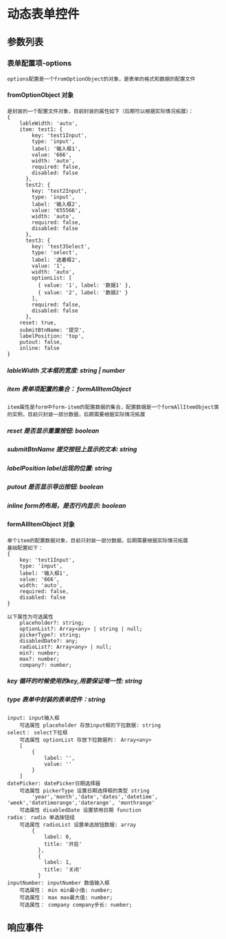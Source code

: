 # 动态表单控件

## 参数列表

### 表单配置项-options
    options配置是一个fromOptionObject的对象，是表单的格式和数据的配置文件

#### fromOptionObject 对象
    是封装的一个配置文件对象，目前封装的属性如下（后期可以根据实际情况拓展）：
    { 
        lableWidth: 'auto',
        item: test1: {
            key: 'test1Input',
            type: 'input',
            label: '输入框1',
            value: '666',
            width: 'auto',
            required: false,
            disabled: false
          },
          test2: {
            key: 'test2Input',
            type: 'input',
            label: '输入框2',
            value: '655566',
            width: 'auto',
            required: false,
            disabled: false
          },
          test3: {
            key: 'test3Select',
            type: 'select',
            label: '选着框2',
            value: '1',
            width: 'auto',
            optionList: [
              { value: '1', label: '数据1' },
              { value: '2', label: '数据2' }
            ],
            required: false,
            disabled: false
          },
        reset: true,
        submitBtnName: '提交', 
        labelPosition: 'top',
        putout: false,
        inline: false
    }
##### lableWidth 文本框的宽度: string | number

##### item 表单项配置的集合： formAllItemObject 
    item属性是form中form-item的配置数据的集合，配置数据是一个formAllItemObject类的实例，目前只封装一部分数据，后期需要根据实际情况拓展

##### reset 是否显示重置按钮: boolean
##### submitBtnName 提交按钮上显示的文本: string
##### labelPosition label出现的位置: string
##### putout 是否显示导出按钮: boolean 
##### inline form的布局，是否行内显示: boolean 

#### formAllItemObject 对象
    单个item的配置数据对象，目前只封装一部分数据，后期需要根据实际情况拓展
    基础配置如下：
    {
        key: 'test1Input',
        type: 'input',
        label: '输入框1',
        value: '666',
        width: 'auto',
        required: false,
        disabled: false
    }

    以下属性为可选属性
        placeholder?: string;
        optionList?: Array<any> | string | null;
        pickerType?: string;
        disabledDate?: any;
        radioList?: Array<any> | null;
        min?: number;
        max?: number;
        company?: number;

#####  key 循环的时候使用的key,用要保证唯一性: string
#####  type 表单中封装的表单控件：string
    input: input输入框
        可选属性 placeholder 存放input框的下拉数据: string
    select： select下拉框
        可选属性 optionList 存放下拉数据列： Array<any>
        [
            {
                label: '',
                value: ''
            }
        ]
    datePicker: datePicker日期选择器
        可选属性 pickerType 设置日期选择框的类型 string
            'year','month','date','dates','datetime', 'week','datetimerange','daterange', 'monthrange'
        可选属性 disabledDate 设置禁用日期 function
    radio： radio 单选按钮组
        可选属性 radioList 设置单选按钮数据: array
            {
                label: 0,
                title: '开启'
              },
              {
                label: 1,
                title: '关闭'
              }
    inputNumber: inputNumber 数值输入框
        可选属性： min min最小值: number;
        可选属性： max max最大值: number;
        可选属性： company company步长: number;

## 响应事件
